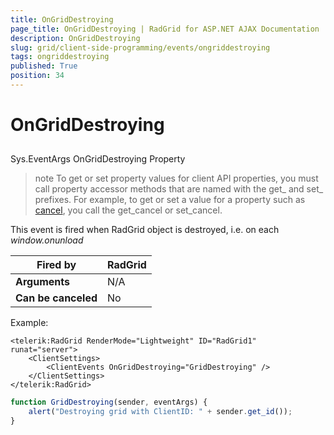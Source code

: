 ```yaml
---
title: OnGridDestroying
page_title: OnGridDestroying | RadGrid for ASP.NET AJAX Documentation
description: OnGridDestroying
slug: grid/client-side-programming/events/ongriddestroying
tags: ongriddestroying
published: True
position: 34
---
```


# OnGridDestroying



## 

Sys.EventArgs OnGridDestroying Property

>note To get or set property values for client API properties, you must call property accessor methods that are named with the get_ and set_ prefixes. For example, to get or set a value for a property such as [cancel](http://msdn.microsoft.com/en-us/library/bb310859.aspx), you call the get_cancel or set_cancel.
>


This event is fired when RadGrid object is destroyed, i.e. on each *window.onunload*


|  **Fired by**  | RadGrid |
| ------ | ------ |
| **Arguments** |N/A|
| **Can be canceled** |No|

Example:

````ASP.NET
<telerik:RadGrid RenderMode="Lightweight" ID="RadGrid1" runat="server">
    <ClientSettings>
        <ClientEvents OnGridDestroying="GridDestroying" />
    </ClientSettings>
</telerik:RadGrid>
````

````JavaScript
function GridDestroying(sender, eventArgs) {
    alert("Destroying grid with ClientID: " + sender.get_id());
}
````


